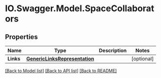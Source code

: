 # IO.Swagger.Model.SpaceCollaborators
## Properties

Name | Type | Description | Notes
------------ | ------------- | ------------- | -------------
**Links** | [**GenericLinksRepresentation**](GenericLinksRepresentation.md) |  | [optional] 

[[Back to Model list]](../README.md#documentation-for-models) [[Back to API list]](../README.md#documentation-for-api-endpoints) [[Back to README]](../README.md)

